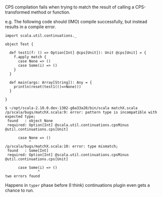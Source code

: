CPS compilation fails when trying to match the result of calling a CPS-transformed method or function.

e.g. The following code should (IMO) compile successfully, but instead results in a compile error.

```
import scala.util.continuations._

object Test {

  def test1(f: () => Option[Int] @cps[Unit]): Unit @cps[Unit] = {
    f.apply match {
      case None => ()
      case Some(i) => ()
    }
  }

  def main(args: Array[String]): Any = {
    println(reset(test1(()=>None)))
  }

}
```

```
$ ~/opt/scala-2.10.0.dev-1302-g6a33a20/bin/scala matchX.scala 
/p/scala/bugs/matchX.scala:9: error: pattern type is incompatible with expected type;
 found   : object None
 required: Option[Int] @scala.util.continuations.cpsMinus @util.continuations.cps[Unit]

      case None => ()
           ^
/p/scala/bugs/matchX.scala:10: error: type mismatch;
 found   : Some[Int]
 required: Option[Int] @scala.util.continuations.cpsMinus @util.continuations.cps[Unit]

      case Some(i) => ()
               ^
two errors found
```
Happens in `typer` phase before (I think) continuations plugin even gets a chance to run.
